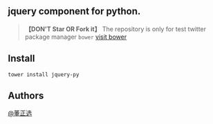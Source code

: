 ## jquery component for python.
> **【DON'T Star OR Fork it】** The repository is only for test twitter package manager `bower` [visit bower](https://github.com/bower/bower)
        

## Install 
```
tower install jquery-py
```

## Authors
[@董正选](http://weibo.com/dongzhengxuan)

